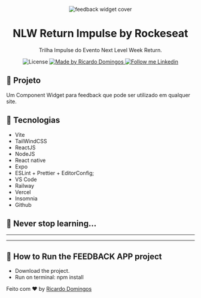 <p align="center">
    <img alt="feedback widget cover" src="https://user-images.githubusercontent.com/14863048/169695302-036043bb-14fd-433c-b366-971599db296b.png"/>
</p>

<h1 align="center">
	NLW Return Impulse by Rockeseat
</h1>

<p align="center">Trilha Impulse do Evento Next Level Week Return.</p>

<p align="center">
  <img alt="License" src="https://img.shields.io/badge/license-MIT-2ecc71">

  <a href="https://github.com/rickydomingos97">
    <img alt="Made by Ricardo Domingos" src="https://img.shields.io/badge/Made%20by-Ricky%20Domingos-2ecc71">
  </a>

  <a href="https://www.linkedin.com/in/rickydomingos/" target="_blank">
    <img alt="Follow me Linkedin" src="https://img.shields.io/badge/Follow%20up-rickydomingos-2ecc71?style=social&logo=linkedin">
  </a>
</p>

## 🚀 Projeto

Um Component Widget para feedback que pode ser utilizado em qualquer site.

## 🔧 Tecnologias

- Vite
- TailWindCSS
- ReactJS
- NodeJS
- React native
- Expo
- ESLint + Prettier + EditorConfig;
- VS Code
- Railway
- Vercel
- Insomnia
- Github

## 🚀 **Never stop learning...**

---
---

## 🚀 **How to Run the FEEDBACK APP project**

  - Download the project.
  - Run on terminal: npm install

Feito com ♥ by [Ricardo Domingos](https://www.linkedin.com/in/rickydomingos/)
